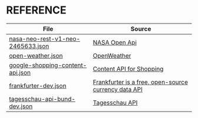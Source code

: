 REFERENCE
=========

| File                                                                                 | Source                                                                                                        |
|--------------------------------------------------------------------------------------|---------------------------------------------------------------------------------------------------------------|
| [nasa-neo-rest-v1-neo-2465633.json](/json-samples/nasa-neo-rest-v1-neo-2465633.json) | [NASA Open Api](https://api.nasa.gov/neo/rest/v1/neo/2465633?api_key=DEMO_KEY)                                |
| [open-weather.json](/json-samples/open-weather.json)                                 | [OpenWeather](https://openweathermap.org/current#example_JSON)                                                |
| [google-shopping-content-api.json](/json-samples/google-shopping-content-api.json)   | [Content API for Shopping](https://developers.google.com/shopping-content/guides/products/products-api?hl=en) |
| [frankfurter-dev.json](/json-samples/frankfurter-dev-v1.json)                        | [Frankfurter is a free, open-source currency data API](https://api.frankfurter.dev/v1/latest)                 |
| [tagesschau-api-bund-dev.json](/json-samples/tagesschau-api-bund-dev-v2.json)        | [Tagesschau API](https://tagesschau.api.bund.dev)                                                             |
